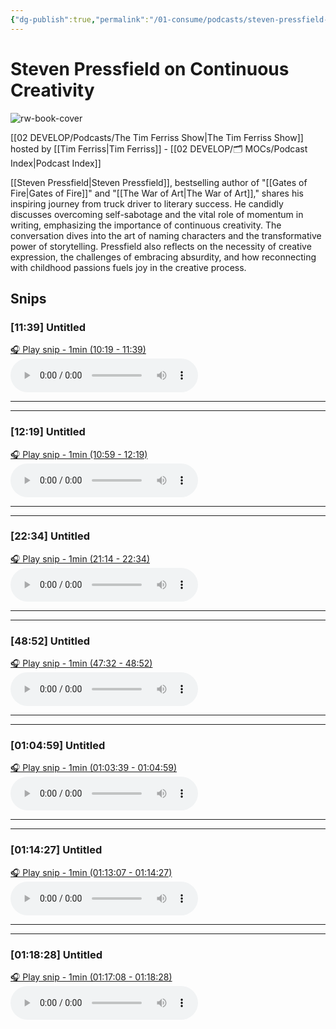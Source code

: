```yaml
---
{"dg-publish":true,"permalink":"/01-consume/podcasts/steven-pressfield-on-continuous-creativity/","title":"Donald Hoffman on Consciousness and Reality","tags":["podcasts"]}
---
```


# Steven Pressfield on Continuous Creativity

![rw-book-cover](https://images.weserv.nl/?url=https%3A%2F%2Fcontent.production.cdn.art19.com%2Fimages%2F69%2F10%2F10%2Ffb%2F691010fb-625e-4abe-993c-a57228b28dbe%2F91cb53ae0d5dbb379b9dffecf0a772593891d0d09bbe6d90ee746edbdb79e3ec75584f2ceb8260e9f675a90c05419b9b99842a76905b686f0f51c1a9d3e227ab.jpeg&w=300&h=300)

 [[02 DEVELOP/Podcasts/The Tim Ferriss Show\|The Tim Ferriss Show]] hosted by [[Tim Ferriss\|Tim Ferriss]] - [[02 DEVELOP/🗂️ MOCs/Podcast Index\|Podcast Index]]
 
 [[Steven Pressfield\|Steven Pressfield]], bestselling author of "[[Gates of Fire\|Gates of Fire]]" and "[[The War of Art\|The War of Art]]," shares his inspiring journey from truck driver to literary success. He candidly discusses overcoming self-sabotage and the vital role of momentum in writing, emphasizing the importance of continuous creativity. The conversation dives into the art of naming characters and the transformative power of storytelling. Pressfield also reflects on the necessity of creative expression, the challenges of embracing absurdity, and how reconnecting with childhood passions fuels joy in the creative process.




## Snips


### [11:39] Untitled


[🎧 Play snip - 1min️ (10:19 - 11:39)](https://share.snipd.com/snip/d111c806-bdb0-4017-b2bf-9334b909ca93)
<audio controls> <source src="https://rss.art19.com/episodes/1a5c3727-9086-41fc-9ffe-0c0ec24748d7.mp3?rss_browser=BAhJIgpTbmlwZAY6BkVU--7de01baece82063bda1cca2dc0d698735fdbe34a#t=10:19,11:39"> </audio>




---




---


### [12:19] Untitled


[🎧 Play snip - 1min️ (10:59 - 12:19)](https://share.snipd.com/snip/a72a6cb9-9693-405a-9004-8d27b9cf697d)
<audio controls> <source src="https://rss.art19.com/episodes/1a5c3727-9086-41fc-9ffe-0c0ec24748d7.mp3?rss_browser=BAhJIgpTbmlwZAY6BkVU--7de01baece82063bda1cca2dc0d698735fdbe34a#t=10:59,12:19"> </audio>




---




---


### [22:34] Untitled


[🎧 Play snip - 1min️ (21:14 - 22:34)](https://share.snipd.com/snip/64268dbc-5ff0-48fa-b611-5e17cdfadbb9)
<audio controls> <source src="https://rss.art19.com/episodes/1a5c3727-9086-41fc-9ffe-0c0ec24748d7.mp3?rss_browser=BAhJIgpTbmlwZAY6BkVU--7de01baece82063bda1cca2dc0d698735fdbe34a#t=21:14,22:34"> </audio>




---




---


### [48:52] Untitled


[🎧 Play snip - 1min️ (47:32 - 48:52)](https://share.snipd.com/snip/07559739-0210-47b0-96c2-f79f387e4edf)
<audio controls> <source src="https://rss.art19.com/episodes/1a5c3727-9086-41fc-9ffe-0c0ec24748d7.mp3?rss_browser=BAhJIgpTbmlwZAY6BkVU--7de01baece82063bda1cca2dc0d698735fdbe34a#t=47:32,48:52"> </audio>




---




---


### [01:04:59] Untitled


[🎧 Play snip - 1min️ (01:03:39 - 01:04:59)](https://share.snipd.com/snip/90b5f133-fd1a-404d-b2ca-3ce84ae753ca)
<audio controls> <source src="https://rss.art19.com/episodes/1a5c3727-9086-41fc-9ffe-0c0ec24748d7.mp3?rss_browser=BAhJIgpTbmlwZAY6BkVU--7de01baece82063bda1cca2dc0d698735fdbe34a#t=01:03:39,01:04:59"> </audio>




---




---


### [01:14:27] Untitled


[🎧 Play snip - 1min️ (01:13:07 - 01:14:27)](https://share.snipd.com/snip/49823347-16c8-46fa-a08c-d473195ad6da)
<audio controls> <source src="https://rss.art19.com/episodes/1a5c3727-9086-41fc-9ffe-0c0ec24748d7.mp3?rss_browser=BAhJIgpTbmlwZAY6BkVU--7de01baece82063bda1cca2dc0d698735fdbe34a#t=01:13:07,01:14:27"> </audio>




---




---


### [01:18:28] Untitled


[🎧 Play snip - 1min️ (01:17:08 - 01:18:28)](https://share.snipd.com/snip/720ef190-71c1-454b-8173-1beff9e929cf)
<audio controls> <source src="https://rss.art19.com/episodes/1a5c3727-9086-41fc-9ffe-0c0ec24748d7.mp3?rss_browser=BAhJIgpTbmlwZAY6BkVU--7de01baece82063bda1cca2dc0d698735fdbe34a#t=01:17:08,01:18:28"> </audio>


